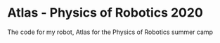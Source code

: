 # Atlas - Physics of Robotics 2020
 The code for my robot, Atlas for the Physics of Robotics summer camp
